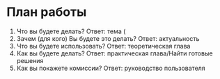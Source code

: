 
# План работы
1. Что вы будете делать? Ответ: тема (
2. Зачем (для кого) Вы будете это делать? Ответ: актуальность
3. Что вы будете использовать? Ответ: теоретическая глава
4. Как вы будете делать? Ответ: практическая глава/Найти готовые решения                          
5. Как вы покажете комиссии? Ответ: руководство пользователя


